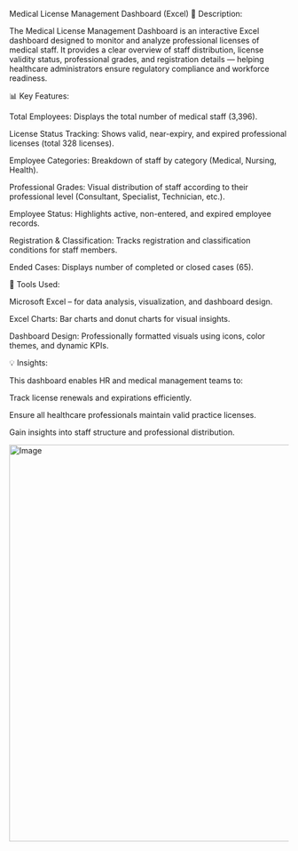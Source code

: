 Medical License Management Dashboard (Excel)
📘 Description:

The Medical License Management Dashboard is an interactive Excel dashboard designed to monitor and analyze professional licenses of medical staff.
It provides a clear overview of staff distribution, license validity status, professional grades, and registration details — helping healthcare administrators ensure regulatory compliance and workforce readiness.

📊 Key Features:

Total Employees: Displays the total number of medical staff (3,396).

License Status Tracking: Shows valid, near-expiry, and expired professional licenses (total 328 licenses).

Employee Categories: Breakdown of staff by category (Medical, Nursing, Health).

Professional Grades: Visual distribution of staff according to their professional level (Consultant, Specialist, Technician, etc.).

Employee Status: Highlights active, non-entered, and expired employee records.

Registration & Classification: Tracks registration and classification conditions for staff members.

Ended Cases: Displays number of completed or closed cases (65).

🧰 Tools Used:

Microsoft Excel – for data analysis, visualization, and dashboard design.

Excel Charts: Bar charts and donut charts for visual insights.

Dashboard Design: Professionally formatted visuals using icons, color themes, and dynamic KPIs.

💡 Insights:

This dashboard enables HR and medical management teams to:

Track license renewals and expirations efficiently.

Ensure all healthcare professionals maintain valid practice licenses.

Gain insights into staff structure and professional distribution.

<img width="1283" height="714" alt="Image" src="https://github.com/user-attachments/assets/6fbef787-fc33-4b89-aa7c-f38b6ea813cd" />
